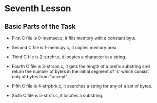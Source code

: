 # Seventh Lesson

## Basic Parts of the Task

- First C file is 0-memset.c, it fills memory with a constant byte.

- Second C file is 1-memcpy.c, it copies memory area.

- Third C file is 2-strchr.c, it locates a character in a string.

- Fourth C file is 3-strspn.c, it gets the length of a prefix substring and return the number of bytes in the initial segment of 's' which consist only of bytes from "accept".

- Fifth C file is 4-strpbrk.c, it searches a string for any of a set of bytes.

- Sixth C file is 5-strstr.c, it locates a substring.
